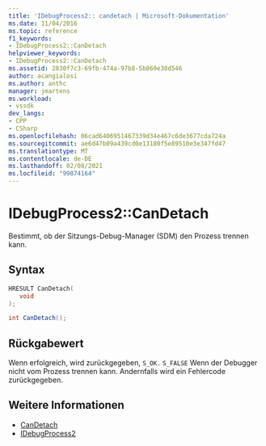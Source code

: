 ```yaml
---
title: 'IDebugProcess2:: candetach | Microsoft-Dokumentation'
ms.date: 11/04/2016
ms.topic: reference
f1_keywords:
- IDebugProcess2::CanDetach
helpviewer_keywords:
- IDebugProcess2::CanDetach
ms.assetid: 2830f7c3-69fb-474a-97b8-5b869e38d546
author: acangialosi
ms.author: anthc
manager: jmartens
ms.workload:
- vssdk
dev_langs:
- CPP
- CSharp
ms.openlocfilehash: 06cad6406951467339d34e467c6de3677cda724a
ms.sourcegitcommit: ae6d47b09a439cd0e13180f5e89510e3e347fd47
ms.translationtype: MT
ms.contentlocale: de-DE
ms.lasthandoff: 02/08/2021
ms.locfileid: "99874164"
---
```

# <a name="idebugprocess2candetach"></a>IDebugProcess2::CanDetach
Bestimmt, ob der Sitzungs-Debug-Manager (SDM) den Prozess trennen kann.

## <a name="syntax"></a>Syntax

```cpp
HRESULT CanDetach(
   void
);
```

```csharp
int CanDetach();
```

## <a name="return-value"></a>Rückgabewert
 Wenn erfolgreich, wird zurückgegeben, `S_OK.` `S_FALSE` Wenn der Debugger nicht vom Prozess trennen kann. Andernfalls wird ein Fehlercode zurückgegeben.

## <a name="see-also"></a>Weitere Informationen
- [CanDetach](../../../extensibility/debugger/reference/idebugprogram2-candetach.md)
- [IDebugProcess2](../../../extensibility/debugger/reference/idebugprocess2.md)

